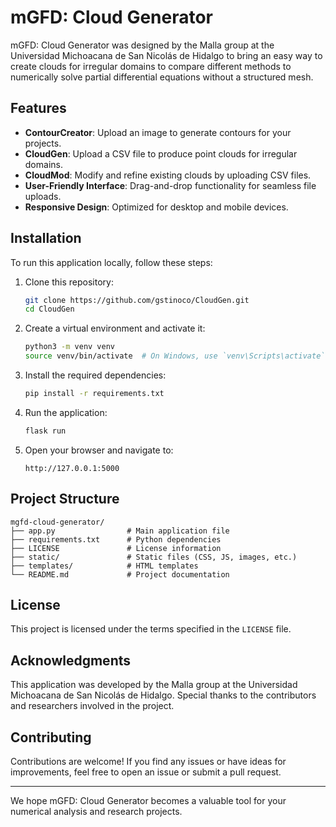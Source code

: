 # mGFD: Cloud Generator

mGFD: Cloud Generator was designed by the Malla group at the Universidad Michoacana de San Nicolás de Hidalgo to bring an easy way to create clouds for irregular domains to compare different methods to numerically solve partial differential equations without a structured mesh.

## Features

- **ContourCreator**: Upload an image to generate contours for your projects.
- **CloudGen**: Upload a CSV file to produce point clouds for irregular domains.
- **CloudMod**: Modify and refine existing clouds by uploading CSV files.
- **User-Friendly Interface**: Drag-and-drop functionality for seamless file uploads.
- **Responsive Design**: Optimized for desktop and mobile devices.

## Installation

To run this application locally, follow these steps:

1. Clone this repository:
   ```bash
   git clone https://github.com/gstinoco/CloudGen.git
   cd CloudGen
   ```

2. Create a virtual environment and activate it:
   ```bash
   python3 -m venv venv
   source venv/bin/activate  # On Windows, use `venv\Scripts\activate`
   ```

3. Install the required dependencies:
   ```bash
   pip install -r requirements.txt
   ```

4. Run the application:
   ```bash
   flask run
   ```

5. Open your browser and navigate to:
   ```
   http://127.0.0.1:5000
   ```

## Project Structure

```
mgfd-cloud-generator/
├── app.py                # Main application file
├── requirements.txt      # Python dependencies
├── LICENSE               # License information
├── static/               # Static files (CSS, JS, images, etc.)
├── templates/            # HTML templates
└── README.md             # Project documentation
```

## License

This project is licensed under the terms specified in the `LICENSE` file.

## Acknowledgments

This application was developed by the Malla group at the Universidad Michoacana de San Nicolás de Hidalgo. Special thanks to the contributors and researchers involved in the project.

## Contributing

Contributions are welcome! If you find any issues or have ideas for improvements, feel free to open an issue or submit a pull request.

---

We hope mGFD: Cloud Generator becomes a valuable tool for your numerical analysis and research projects.
